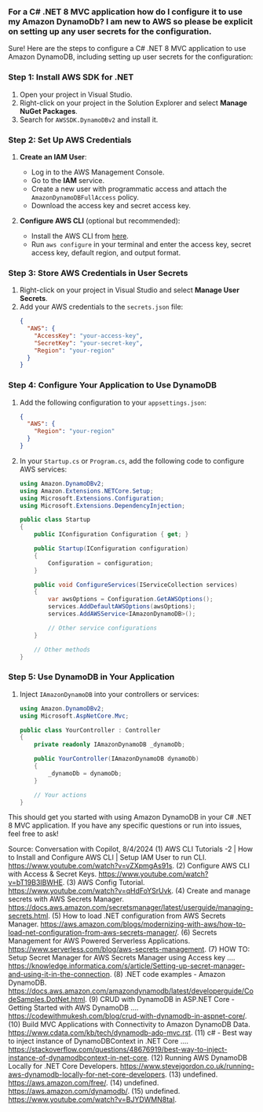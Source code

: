 ### For a C# .NET 8 MVC application how do I configure it to use my Amazon DynamoDb?  I am new to AWS so please be explicit on setting up any user secrets for the configuration.

Sure! Here are the steps to configure a C# .NET 8 MVC application to use Amazon DynamoDB, including setting up user secrets for the configuration:

### Step 1: Install AWS SDK for .NET
1. Open your project in Visual Studio.
2. Right-click on your project in the Solution Explorer and select **Manage NuGet Packages**.
3. Search for `AWSSDK.DynamoDBv2` and install it.

### Step 2: Set Up AWS Credentials
1. **Create an IAM User**:
   - Log in to the AWS Management Console.
   - Go to the **IAM** service.
   - Create a new user with programmatic access and attach the `AmazonDynamoDBFullAccess` policy.
   - Download the access key and secret access key.

2. **Configure AWS CLI** (optional but recommended):
   - Install the AWS CLI from [here](https://aws.amazon.com/cli/).
   - Run `aws configure` in your terminal and enter the access key, secret access key, default region, and output format.

### Step 3: Store AWS Credentials in User Secrets
1. Right-click on your project in Visual Studio and select **Manage User Secrets**.
2. Add your AWS credentials to the `secrets.json` file:
   ```json
   {
     "AWS": {
       "AccessKey": "your-access-key",
       "SecretKey": "your-secret-key",
       "Region": "your-region"
     }
   }
   ```

### Step 4: Configure Your Application to Use DynamoDB
1. Add the following configuration to your `appsettings.json`:
   ```json
   {
     "AWS": {
       "Region": "your-region"
     }
   }
   ```
2. In your `Startup.cs` or `Program.cs`, add the following code to configure AWS services:
   ```csharp
   using Amazon.DynamoDBv2;
   using Amazon.Extensions.NETCore.Setup;
   using Microsoft.Extensions.Configuration;
   using Microsoft.Extensions.DependencyInjection;

   public class Startup
   {
       public IConfiguration Configuration { get; }

       public Startup(IConfiguration configuration)
       {
           Configuration = configuration;
       }

       public void ConfigureServices(IServiceCollection services)
       {
           var awsOptions = Configuration.GetAWSOptions();
           services.AddDefaultAWSOptions(awsOptions);
           services.AddAWSService<IAmazonDynamoDB>();

           // Other service configurations
       }

       // Other methods
   }
   ```

### Step 5: Use DynamoDB in Your Application
1. Inject `IAmazonDynamoDB` into your controllers or services:
   ```csharp
   using Amazon.DynamoDBv2;
   using Microsoft.AspNetCore.Mvc;

   public class YourController : Controller
   {
       private readonly IAmazonDynamoDB _dynamoDb;

       public YourController(IAmazonDynamoDB dynamoDb)
       {
           _dynamoDb = dynamoDb;
       }

       // Your actions
   }
   ```

This should get you started with using Amazon DynamoDB in your C# .NET 8 MVC application. If you have any specific questions or run into issues, feel free to ask!

Source: Conversation with Copilot, 8/4/2024
(1) AWS CLI Tutorials -2 | How to Install and Configure AWS CLI | Setup IAM User to run CLI. https://www.youtube.com/watch?v=vZXpmgAs91s.
(2) Configure AWS CLI with Access & Secret Keys. https://www.youtube.com/watch?v=bT19B3IBWHE.
(3) AWS Config Tutorial. https://www.youtube.com/watch?v=qHdFoYSrUvk.
(4) Create and manage secrets with AWS Secrets Manager. https://docs.aws.amazon.com/secretsmanager/latest/userguide/managing-secrets.html.
(5) How to load .NET configuration from AWS Secrets Manager. https://aws.amazon.com/blogs/modernizing-with-aws/how-to-load-net-configuration-from-aws-secrets-manager/.
(6) Secrets Management for AWS Powered Serverless Applications. https://www.serverless.com/blog/aws-secrets-management.
(7) HOW TO: Setup Secret Manager for AWS Secrets Manager using Access key .... https://knowledge.informatica.com/s/article/Setting-up-secret-manager-and-using-it-in-the-connection.
(8) .NET code examples - Amazon DynamoDB. https://docs.aws.amazon.com/amazondynamodb/latest/developerguide/CodeSamples.DotNet.html.
(9) CRUD with DynamoDB in ASP.NET Core - Getting Started with AWS DynamoDB .... https://codewithmukesh.com/blog/crud-with-dynamodb-in-aspnet-core/.
(10) Build MVC Applications with Connectivity to Amazon DynamoDB Data. https://www.cdata.com/kb/tech/dynamodb-ado-mvc.rst.
(11) c# - Best way to inject instance of DynamoDBContext in .NET Core .... https://stackoverflow.com/questions/48676919/best-way-to-inject-instance-of-dynamodbcontext-in-net-core.
(12) Running AWS DynamoDB Locally for .NET Core Developers. https://www.stevejgordon.co.uk/running-aws-dynamodb-locally-for-net-core-developers.
(13) undefined. https://aws.amazon.com/free/.
(14) undefined. https://aws.amazon.com/dynamodb/.
(15) undefined. https://www.youtube.com/watch?v=BJYDWMN8taI.
